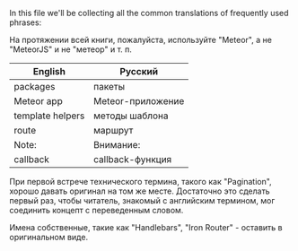 In this file we'll be collecting all the common translations of frequently used phrases:

На протяжении всей книги, пожалуйста, используйте "Meteor", а не "MeteorJS" и не
"метеор" и т. п.

| English  | Русский |
| ------------- | ------------- |
| packages  | пакеты  |
| Meteor app  | Meteor-приложение  |
| template helpers | методы шаблона |
| route | маршрут |
| Note: | Внимание: |
| callback | callback-функция |

При первой встрече технического термина, такого как "Pagination", хорошо давать
оригинал на том же месте. Достаточно это сделать первый раз, чтобы читатель,
знакомый с английским термином, мог соединить концепт с переведенным словом.

Имена собственные, такие как "Handlebars", "Iron Router" - оставить в
оригинальном виде.

